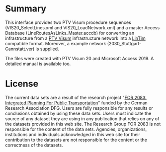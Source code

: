 # Summary
This interface provides two PTV Visum procedure sequences (VIS20_SelectLines.xml and VIS20_LoadNetwork.xml) and a master Access Database (LineRoutesAsLinks_Master.accdb) for converting an infrastructure from a [PTV Visum](https://www.ptvgroup.com/en/solutions/products/ptv-visum/) infrastructure network into a [LinTim](https://www.lintim.net/) compatible format. Moreover, a example network (2030_Stuttgart-Cannstatt.ver) is supplied.

The files were created with PTV Visum 20 and Microsoft Access 2019. A detailed manual is available too.

# License 

The current data sets are a result of the research project "[FOR 2083: Integrated Planning For Public Transportation](https://for2083.mathematik.uni-kl.de/en/project/index)" funded by the German Research Association DFG. Users are fully responsible for any results or conclusions obtained by using these data sets. Users must indicate the source of any dataset they are using in any publication that relies on any of the datasets provided in this web site.  The Research Group FOR 2083 is not responsible for the content of the data sets. Agencies, organizations, institutions and individuals acknowledged in this web site for their contribution to the datasets are not responsible for the content or the correctness of the datasets.
